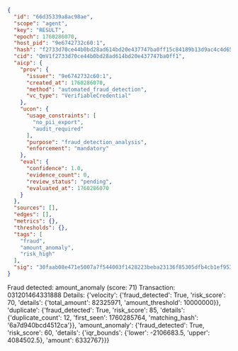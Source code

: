 ```json
{
  "id": "66d35339a8ac98ae",
  "scope": "agent",
  "key": "RESULT",
  "epoch": 1760286070,
  "host_pid": "9e6742732c60:1",
  "hash": "f2733d70ce44b0bd28ad614bd20e437747ba0ff15c84189b13d9ac4c4d65a8f6",
  "cid": "QmV1f2733d70ce44b0bd28ad614bd20e437747ba0ff1",
  "aicp": {
    "prov": {
      "issuer": "9e6742732c60:1",
      "created_at": 1760286070,
      "method": "automated_fraud_detection",
      "vc_type": "VerifiableCredential"
    },
    "ucon": {
      "usage_constraints": [
        "no_pii_export",
        "audit_required"
      ],
      "purpose": "fraud_detection_analysis",
      "enforcement": "mandatory"
    },
    "eval": {
      "confidence": 1.0,
      "evidence_count": 0,
      "review_status": "pending",
      "evaluated_at": 1760286070
    }
  },
  "sources": [],
  "edges": [],
  "metrics": {},
  "thresholds": {},
  "tags": [
    "fraud",
    "amount_anomaly",
    "risk_high"
  ],
  "sig": "30faab08e471e5007a7f544003f1428223beba23136f85305dfb4cb1ef9535d1"
}
```

Fraud detected: amount_anomaly (score: 71)
Transaction: 031201464331888
Details: {'velocity': {'fraud_detected': True, 'risk_score': 70, 'details': {'total_amount': 82325971, 'amount_threshold': 10000000}}, 'duplicate': {'fraud_detected': True, 'risk_score': 85, 'details': {'duplicate_count': 12, 'first_seen': 1760285764, 'matching_hash': '6a7d940bcd4512ca'}}, 'amount_anomaly': {'fraud_detected': True, 'risk_score': 60, 'details': {'iqr_bounds': {'lower': -2106683.5, 'upper': 4084502.5}, 'amount': 6332767}}}